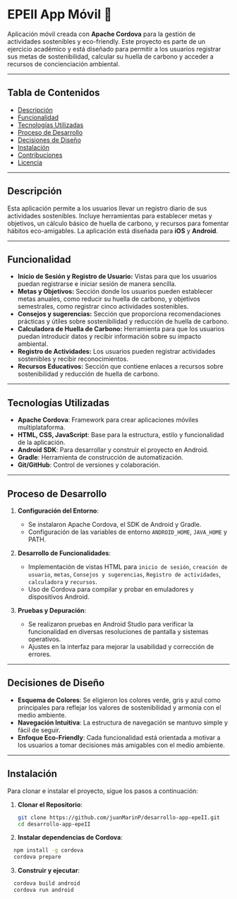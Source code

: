 # EPEII App Móvil 📱

Aplicación móvil creada con **Apache Cordova** para la gestión de actividades sostenibles y eco-friendly. Este proyecto es parte de un ejercicio académico y está diseñado para permitir a los usuarios registrar sus metas de sostenibilidad, calcular su huella de carbono y acceder a recursos de concienciación ambiental.

---

## Tabla de Contenidos

- [Descripción](#descripción)
- [Funcionalidad](#funcionalidad)
- [Tecnologías Utilizadas](#tecnologías-utilizadas)
- [Proceso de Desarrollo](#proceso-de-desarrollo)
- [Decisiones de Diseño](#decisiones-de-diseño)
- [Instalación](#instalación)
- [Contribuciones](#contribuciones)
- [Licencia](#licencia)

---

## Descripción

Esta aplicación permite a los usuarios llevar un registro diario de sus actividades sostenibles. Incluye herramientas para establecer metas y objetivos, un cálculo básico de huella de carbono, y recursos para fomentar hábitos eco-amigables. La aplicación está diseñada para **iOS** y **Android**.

---

## Funcionalidad

- **Inicio de Sesión y Registro de Usuario:** Vistas para que los usuarios puedan registrarse e iniciar sesión de manera sencilla.
- **Metas y Objetivos:** Sección donde los usuarios pueden establecer metas anuales, como reducir su huella de carbono, y objetivos semestrales, como registrar cinco actividades sostenibles.
- **Consejos y sugerencias:** Sección que proporciona recomendaciones prácticas y útiles sobre sostenibilidad y reducción de huella de carbono.
- **Calculadora de Huella de Carbono:** Herramienta para que los usuarios puedan introducir datos y recibir información sobre su impacto ambiental.
- **Registro de Actividades:** Los usuarios pueden registrar actividades sostenibles y recibir reconocimientos.
- **Recursos Educativos:** Sección que contiene enlaces a recursos sobre sostenibilidad y reducción de huella de carbono.

---

## Tecnologías Utilizadas

- **Apache Cordova**: Framework para crear aplicaciones móviles multiplataforma.
- **HTML, CSS, JavaScript**: Base para la estructura, estilo y funcionalidad de la aplicación.
- **Android SDK**: Para desarrollar y construir el proyecto en Android.
- **Gradle**: Herramienta de construcción de automatización.
- **Git/GitHub**: Control de versiones y colaboración.

---

## Proceso de Desarrollo

1. **Configuración del Entorno**:
   - Se instalaron Apache Cordova, el SDK de Android y Gradle.
   - Configuración de las variables de entorno `ANDROID_HOME`, `JAVA_HOME` y PATH.
   
2. **Desarrollo de Funcionalidades**:
   - Implementación de vistas HTML para `inicio de sesión`, `creación de usuario`, `metas`, `Consejos y sugerencias`, `Registro de actividades`, `calculadora` y `recursos`.
   - Uso de Cordova para compilar y probar en emuladores y dispositivos Android.

3. **Pruebas y Depuración**:
   - Se realizaron pruebas en Android Studio para verificar la funcionalidad en diversas resoluciones de pantalla y sistemas operativos.
   - Ajustes en la interfaz para mejorar la usabilidad y corrección de errores.

---

## Decisiones de Diseño

- **Esquema de Colores**: Se eligieron los colores verde, gris y azul como principales para reflejar los valores de sostenibilidad y armonía con el medio ambiente.
- **Navegación Intuitiva**: La estructura de navegación se mantuvo simple y fácil de seguir.
- **Enfoque Eco-Friendly**: Cada funcionalidad está orientada a motivar a los usuarios a tomar decisiones más amigables con el medio ambiente.

---

## Instalación

Para clonar e instalar el proyecto, sigue los pasos a continuación:

1. **Clonar el Repositorio**:
   ```bash
   git clone https://github.com/juanMarinP/desarrollo-app-epeII.git
   cd desarrollo-app-epeII
   ```
   
2. **Instalar dependencias de Cordova**:
 ```bash
   npm install -g cordova
   cordova prepare
   ```

3. **Construir y ejecutar**:
 ```bash
   cordova build android
   cordova run android
   ```
